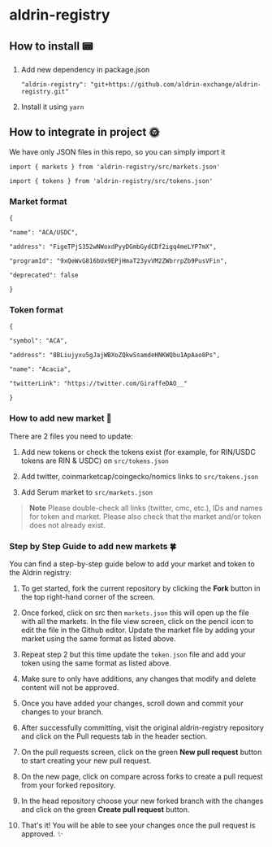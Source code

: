 
# aldrin-registry

## How to install 📟

1. Add new dependency in package.json

    `"aldrin-registry": "git+https://github.com/aldrin-exchange/aldrin-registry.git"`

2. Install it using `yarn`



## How to integrate in project 🌞

We have only JSON files in this repo, so you can simply import it 

`import { markets } from 'aldrin-registry/src/markets.json'`

`import { tokens } from 'aldrin-registry/src/tokens.json'`


### Market format 

    {
    
    "name": "ACA/USDC",
    
    "address": "FigeTPjS352wNWoxdPyyDGmbGydCDf2igq4meLYP7mX",
    
    "programId": "9xQeWvG816bUx9EPjHmaT23yvVM2ZWbrrpZb9PusVFin",
    
    "deprecated": false
    
    }


### Token format 

    {
    
    "symbol": "ACA",
    
    "address": "8BLiujyxu5gJajWBXoZQkwSsamdeHNKWQbu1ApAao8Ps",
    
    "name": "Acacia",
    
    "twitterLink": "https://twitter.com/GiraffeDAO__"
    
    }


### How to add new market 🛒
There are 2 files you need to update:

1. Add new tokens or check the tokens exist (for example, for RIN/USDC tokens are RIN & USDC) on `src/tokens.json`

2. Add twitter, coinmarketcap/coingecko/nomics links to `src/tokens.json`

3. Add Serum market to `src/markets.json`

>**Note**
Please double-check all links (twitter, cmc, etc.), IDs and names for token and market. Please also check that the market and/or token does not already exist.


### Step by Step Guide to add new markets 🍀
You can find a step-by-step guide below to add your market and token to the Aldrin registry:

1. To get started, fork the current repository by clicking the **Fork** button in the top right-hand corner of the screen.

2. Once forked, click on src then `markets.json` this will open up the file with all the markets. In the file view screen, click on the pencil icon to edit the file in the Github editor. Update the market file by adding your market using the same format as listed above.

3. Repeat step 2 but this time update the `token.json` file and add your token using the same format as listed above.

4. Make sure to only have additions, any changes that modify and delete content will not be approved.

5. Once you have added your changes, scroll down and commit your changes to your branch.

6. After successfully committing, visit the original aldrin-registry repository and click on the Pull requests tab in the header section.

7. On the pull requests screen, click on the green **New pull request** button to start creating your new pull request.

8. On the new page, click on compare across forks to create a pull request from your forked repository.

9. In the head repository choose your new forked branch with the changes and click on the green **Create pull request** button.

10. That's it! You will be able to see your changes once the pull request is approved. ✨
